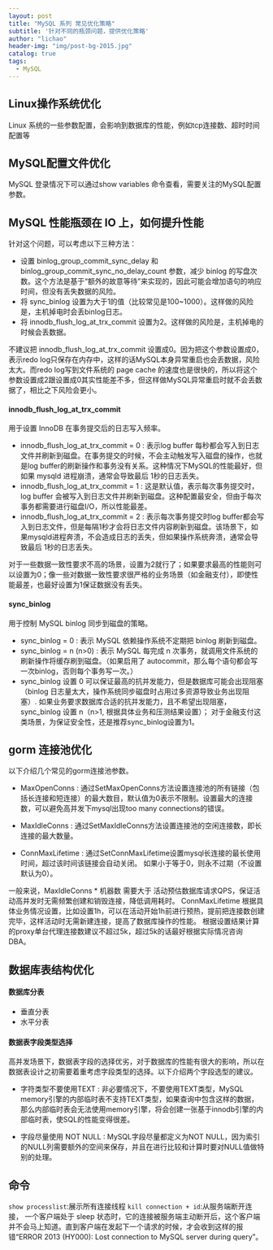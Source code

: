 ```yaml
---
layout: post
title: "MySQL 系列 常见优化策略"
subtitle: '针对不同的瓶颈问题，提供优化策略'
author: "lichao"
header-img: "img/post-bg-2015.jpg"
catalog: true
tags:
  - MySQL
---
```


## Linux操作系统优化 
Linux 系统的一些参数配置，会影响到数据库的性能，例如tcp连接数、超时时间配置等

## MySQL配置文件优化
MySQL 登录情况下可以通过show variables 命令查看，需要关注的MySQL配置参数。
## MySQL 性能瓶颈在 IO 上，如何提升性能
针对这个问题，可以考虑以下三种方法：
* 设置 binlog_group_commit_sync_delay 和 binlog_group_commit_sync_no_delay_count 参数，减少 binlog 的写盘次数。这个方法是基于“额外的故意等待”来实现的，因此可能会增加语句的响应时间，但没有丢失数据的风险。
* 将 sync_binlog 设置为大于1的值（比较常见是100~1000）。这样做的风险是，主机掉电时会丢binlog日志。
* 将 innodb_flush_log_at_trx_commit 设置为2。这样做的风险是，主机掉电的时候会丢数据。

不建议把 innodb_flush_log_at_trx_commit 设置成0。因为把这个参数设置成0，表示redo log只保存在内存中，这样的话MySQL本身异常重启也会丢数据，风险太大。而redo log写到文件系统的 page cache 的速度也是很快的，所以将这个参数设置成2跟设置成0其实性能差不多，但这样做MySQL异常重启时就不会丢数据了，相比之下风险会更小。
#### innodb_flush_log_at_trx_commit
用于设置 InnoDB 在事务提交后的日志写入频率。
* innodb_flush_log_at_trx_commit = 0 : 表示log buffer 每秒都会写入到日志文件并刷新到磁盘。在事务提交的时候，不会主动触发写入磁盘的操作，也就是log buffer的刷新操作和事务没有关系。这种情况下MySQL的性能最好，但如果 mysqld 进程崩溃，通常会导致最后 1秒的日志丢失。
* innodb_flush_log_at_trx_commit = 1 : 这是默认值，表示每次事务提交时，log buffer 会被写入到日志文件并刷新到磁盘。这种配置最安全，但由于每次事务都需要进行磁盘I/O，所以性能最差。
* innodb_flush_log_at_trx_commit = 2 : 表示每次事务提交时log buffer都会写入到日志文件，但是每隔1秒才会将日志文件内容刷新到磁盘。该场景下，如果mysqld进程奔溃，不会造成日志的丢失，但如果操作系统奔溃，通常会导致最后 1秒的日志丢失。

对于一些数据一致性要求不高的场景，设置为2就行了；如果要求最高的性能则可以设置为0；像一些对数据一致性要求很严格的业务场景（如金融支付），即使性能最差，也最好设置为1保证数据没有丢失。
#### sync_binlog
用于控制 MySQL binlog 同步到磁盘的策略。
* sync_binlog = 0 : 表示 MySQL 依赖操作系统不定期把 binlog 刷新到磁盘。
* sync_binlog = n (n>0) : 表示 MySQL 每完成 n 次事务，就调用文件系统的刷新操作将缓存刷到磁盘。（如果启用了 autocommit，那么每个语句都会写一次binlog，否则每个事务写一次。）
* sync_binlog 设置 0 可以保证最高的抗并发能力，但是数据库可能会出现阻塞（binlog 日志量太大，操作系统同步磁盘时占用过多资源导致业务出现阻塞）. 如果业务要求数据库合适的抗并发能力，且不希望出现阻塞，sync_binlog 设置 n（n>1, 根据具体业务和压测结果设置）； 对于金融支付这类场景，为保证安全性，还是推荐sync_binlog设置为1。

## gorm 连接池优化

以下介绍几个常见的gorm连接池参数。

* MaxOpenConns : 通过SetMaxOpenConns方法设置连接池的所有链接（包括长连接和短连接）的最大数目，默认值为0表示不限制。设置最大的连接数，可以避免高并发下mysql出现too many connections的错误。

* MaxIdleConns : 通过SetMaxIdleConns方法设置连接池的空闲连接数，即长连接的最大数量。

* ConnMaxLifetime : 通过SetConnMaxLifetime设置mysql长连接的最长使用时间，超过该时间该链接会自动关闭。 如果小于等于0，则永不过期（不设置默认为0）。

一般来说，MaxIdleConns * 机器数 需要大于 活动预估数据库请求QPS，保证活动高并发时无需频繁创建和销毁连接，降低调用耗时。 ConnMaxLifetime 根据具体业务情况设置，比如设置1h，可以在活动开始1h前进行预热，提前把连接数创建完毕，这样活动时无需新建连接，提高了数据库操作的性能。 根据设置结果计算的proxy单台代理连接数建议不超过5k，超过5k的话最好根据实际情况咨询DBA。

## 数据库表结构优化
#### 数据库分表
* 垂直分表
* 水平分表
#### 数据表字段类型选择
高并发场景下，数据表字段的选择优劣，对于数据库的性能有很大的影响，所以在数据表设计之初需要着重考虑字段类型的选择。以下介绍两个字段选型的建议。

* 字符类型不要使用TEXT : 非必要情况下，不要使用TEXT类型，MySQL memory引擎的内部临时表不支持TEXT类型，如果查询中包含这样的数据，那么内部临时表会无法使用memory引擎，将会创建一张基于innodb引擎的内部临时表，使SQL的性能变得很差。

* 字段尽量使用 NOT NULL : MySQL字段尽量都定义为NOT NULL，因为索引的NULL列需要额外的空间来保存，并且在进行比较和计算时要对NULL值做特别的处理。

## 命令
```show processlist```:展示所有连接线程
```kill connection + id```:从服务端断开连接， 一个客户端处于 sleep 状态时，它的连接被服务端主动断开后，这个客户端并不会马上知道。直到客户端在发起下一个请求的时候，才会收到这样的报错“ERROR 2013 (HY000): Lost connection to MySQL server during query”。